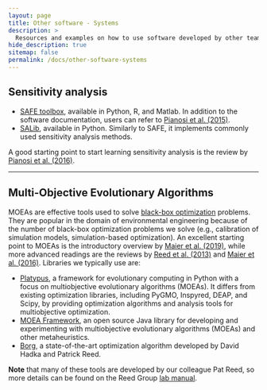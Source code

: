 ```yaml
---
layout: page
title: Other software - Systems
description: >
  Resources and examples on how to use software developed by other teams (systems).
hide_description: true
sitemap: false
permalink: /docs/other-software-systems
---
```


## Sensitivity analysis

* [SAFE toolbox](https://safetoolbox.github.io), available in Python, R, and Matlab. In addition to the software documentation, users can refer to [Pianosi et al. (2015)](https://www.sciencedirect.com/science/article/pii/S1364815215001188?via%3Dihub).
* [SALib](https://github.com/SALib/SALib), available in Python. Similarly to SAFE, it implements commonly used sensitivity analysis methods.

A good starting point to start learning sensitivity analysis is the review by [Pianosi et al. (2016)](https://www.sciencedirect.com/science/article/pii/S1364815216300287).

---

## Multi-Objective Evolutionary Algorithms 

MOEAs are effective tools used to solve [black-box optimization](https://en.wikipedia.org/wiki/Derivative-free_optimization) problems. They are popular in the domain of environmental engineering because of the number of black-box optimization problems we solve (e.g., calibration of simulation models, simulation-based optimization). An excellent starting point to MOEAs is the introductory overview by [Maier et al. (2019)](https://www.sciencedirect.com/science/article/abs/pii/S1364815218305905), while more advanced readings are the reviews by [Reed et al. (2013)](https://www.sciencedirect.com/science/article/abs/pii/S0309170812000073) and [Maier et al. (2016)](https://www.sciencedirect.com/science/article/abs/pii/S1364815214002679). Libraries we typically use are:

* [Platypus](https://platypus.readthedocs.io/en/latest/), a framework for evolutionary computing in Python with a focus on multiobjective evolutionary algorithms (MOEAs). It differs from existing optimization libraries, including PyGMO, Inspyred, DEAP, and Scipy, by providing optimization algorithms and analysis tools for multiobjective optimization.
* [MOEA Framework](https://moeaframework.org), an open source Java library for developing and experimenting with multiobjective evolutionary algorithms (MOEAs) and other metaheuristics.
* [Borg](http://borgmoea.org), a state-of-the-art optimization algorithm developed by David Hadka and Patrick Reed.

**Note** that many of these tools are developed by our colleague Pat Reed, so more details can be found on the Reed Group [lab manual](https://reedgroup.github.io/intro.html). 
